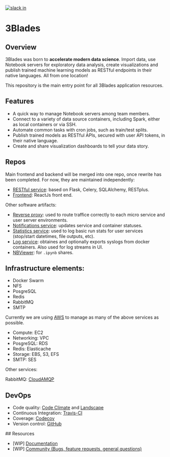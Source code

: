 [![slack in](https://slackin-tkscnxhpky.now.sh/badge.svg)](https://slackin-tkscnxhpky.now.sh/)

# 3Blades

## Overview

3Blades was born to **accelerate modern data science**. Import data, use Notebook servers for exploratory data analysis, create visualizations and publish trained machine learning models as RESTful endpoints in their native languages. All from one location!

This repository is the main entry point for all 3Blades application resources.

## Features

- A quick way to manage Notebook servers among team members.
- Connect to a variety of data source containers, including Spark, either as local containers or via SSH.
- Automate common tasks with cron jobs, such as train/test splits.
- Publish trained models as RESTful APIs, secured with user API tokens, in their native language.
- Create and share visualization dashboards to tell your data story.

## Repos

Main frontend and backend will be merged into one repo, once rewrite has been completed. For now, they are maintained independently:

- [RESTful service](https://github.com/3blades/app-backend): based on Flask, Celery, SQLAlchemy, RESTplus.
- [Frontend](https://github.com/3blades/react-frontend): ReactJs front end.

Other software artifacts:

- [Reverse proxy](https://github.com/3blades/openresty): used to route traffice correctly to each micro service and user server environments.
- [Notifications service](https://github.com/3blades/notifications-server): updates service and container statuses.
- [Statistics service](https://github.com/3blades/docker-stats): used to log basic run stats for user services (stop/start datetimes, file outputs, etc).
- [Log service](https://github.com/3blades/logspout): obtaines and optionally exports syslogs from docker containers. Also used for log streams in UI.
- [NBViewer](https://github.com/3blades/nbviewer): for `.ipynb` shares.

## Infrastructure elements:

- Docker Swarm
- NFS
- PosgreSQL
- Redis
- RabbitMQ
- SMTP

Currently we are using [AWS](https://aws.amazon.com/) to manage as many of the above services as possible.

- Compute: EC2
- Networking: VPC
- PosgreSQL: RDS
- Redis: Elasticache
- Storage: EBS, S3, EFS
- SMTP: SES

Other services:

RabbitMQ: [CloudAMQP](https://www.cloudamqp.com/)

## DevOps

- Code quality: [Code Climate](https://travis-ci.org/) and [Landscape](https://travis-ci.org/)
- Continuous Integration: [Travis-CI](https://travis-ci.org/)
- Coverage: [Codecov](https://codecov.io/)
- Version control: [GitHub](https://github.com)

## Resources

- [WIP] [Documentation](https://support.3blades.io)
- [WIP] [Community (Bugs, feature requests, general questions)](https://github.com/3blades/3blades/issues)
